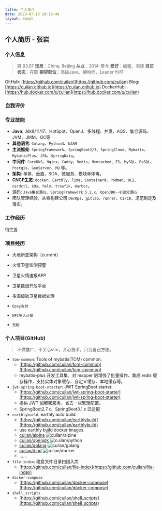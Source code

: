 ```yaml
---
title: 个人简介
date: 2023-07-13 18:19:44
layout: about
---
```


## 个人简历 - 张岩

### 个人信息

> 男 93.07
> **现居**：China, Beijing
> **从业**：2014-至今
> **爱好**：编程、阅读
> **目前状态**：在职
> **期望职位**：高级Java、架构师、Leader 均可

GitHub: [https://github.com/cuilan](https://github.com/cuilan)
Blog: [https://cuilan.github.io](https://cuilan.github.io)
DockerHub: [https://hub.docker.com/u/cuilan](https://hub.docker.com/u/cuilan)

### 自我评价

### 专业技能

* **Java**: Jdk8/11/17、HotSpot、OpenJ、多线程、并发、AQS、集合源码、JVM、JMM、GC等
* **其他语言**: `Golang`、`Python3`、`NASM`
* **主流框架**: `SpringFramework`、`SpringBoot2/3`、`SpringCloud`、`Mybatis`、`MybatisPlus`、`JPA`、`SpringData`。
* **中间件**: `CoreDNS`、`Nginx`、`Caddy`、`Redis`、`Memcached`、`ES`、`MySQL`、`PgSQL`、`Postgis`、`GeoServer`、`MQ` 等。
* **架构**: 单体、垂直、SOA、微服务、模块单体等。
* **CNCF生态**: `docker`、`Earthly`、`lima`、`Containerd`、`Podman`、`OCI`、`nerdctl`、`k8s`、`helm`、`traefik`、`Harbor`。
* 源码: `Java集合源码`、`SpringFramework 5.2.x`、`OpenJDK一小部分源码`
* 团队管理经验，从零构建公司 `DevOps`、`gitlab`、`runner`、`CI/CD`，规范制定及落实。

### 工作经历

待完善

### 项目经历

* 大地新亚架构（current）
* 火情卫星监测预警
* 卫星火情速报APP
* 卫星数据开放平台
* 多源极轨卫星数据处理

* `Opay支付`
* `NFC多人点餐`
* `无秘`

### 个人项目(GitHub)

> 不做推广，不关心star，关心技术，只为自己方便。

* `tom-common`: Tools of mybatis(TOM) common.
  * [https://github.com/cuilan/tom-common](https://github.com/cuilan/tom-common)
  * mybatis-plus 开发工具集，对 mapper 层增强了批量操作、集成 redis 缓存操作，支持实体对象缓存、自定义缓存、本地缓存等。
* `jwt-spring-boot-starter`: JWT SpringBoot starter.
  * [https://github.com/cuilan/jwt-spring-boot-starter](https://github.com/cuilan/jwt-spring-boot-starter)
  * 提供 JWT 加解密服务，省去一些繁琐配置。
  * SpringBoot2.7.x、SpringBoot3.1.x 已适配
* `earthlybuild`: earthly auto build.
  * [https://github.com/cuilan/earthlybuild](https://github.com/cuilan/earthlybuild)
  * use earthly build docker images.
  * [cuilan/alpine](https://hub.docker.com/r/cuilan/alpine) ![cuilan/alpine](https://github.com/cuilan/earthlybuild/actions/workflows/alpine.yaml/badge.svg)
  * [cuilan/openjdk](https://hub.docker.com/r/cuilan/openjdk) ![cuilan/python](https://github.com/cuilan/earthlybuild/actions/workflows/openjdk.yaml/badge.svg)
  * [cuilan/golang](https://hub.docker.com/r/cuilan/golang) ![cuilan/golang](https://github.com/cuilan/earthlybuild/actions/workflows/golang.yaml/badge.svg)
  * [cuilan/dind](https://hub.docker.com/r/cuilan/dind) ![cuilan/docker](https://github.com/cuilan/earthlybuild/actions/workflows/centos.yaml/badge.svg)
  * ......
* `file-index`: 磁盘文件目录扫描入库
  * [https://github.com/cuilan/file-index](https://github.com/cuilan/file-index)
* `docker-compose`
  * [https://github.com/cuilan/docker-compose](https://github.com/cuilan/docker-compose)
* `shell_scripts`
  * [https://github.com/cuilan/shell_scripts](https://github.com/cuilan/shell_scripts)
